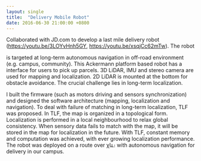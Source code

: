 ```yaml
---
layout: single
title:  "Delivery Mobile Robot"
date: 2016-06-30 21:00:00 +0800
---
```


Collaborated with JD.com to develop a last mile delivery robot (https://youtu.be/3LOYvHnh5GY, https://youtu.be/xsqjCc62mTw). The robot

is targeted at long-term autonomous navigation in off-road environment (e.g. campus, community). This Ackermann platform based robot has a interface for users to pick up parcels. 3D LiDAR, IMU and stereo camera are used for mapping and localization. 2D LiDAR is mounted at the bottom for obstacle avoidance. The crucial challenge lies in long-term localization.

I built the firmware (such as motors driving and sensors synchronization) and designed the software architecture (mapping, localization and navigation). To deal with failure of matching in long-term localization, TLF was proposed. In TLF, the map is organized in a topological form. Localization is performed in a local neighbourhood to relax global consistency. When sensory data fails to match with the map, it will be stored in the map for localization in the future. With TLF, constant memory and computation was achieved, with ever growing localization performance. The robot was deployed on a route over χև։ with autonomous navigation for delivery in our campus.
